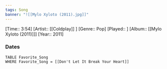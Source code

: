 ```yaml
---
tags: Song  
banner: "![[Mylo Xyloto (2011).jpg]]"
---
```

[Time:: 3:54]
[Artist:: [[Coldplay]] ]
[Genre:: Pop]
[Played:: ]
[Album:: [[Mylo Xyloto (2011)]]]
[Year:: 2011]
### Dates
````dataview
TABLE Favorite_Song
WHERE Favorite_Song = [[Don't Let It Break Your Heart]]
````